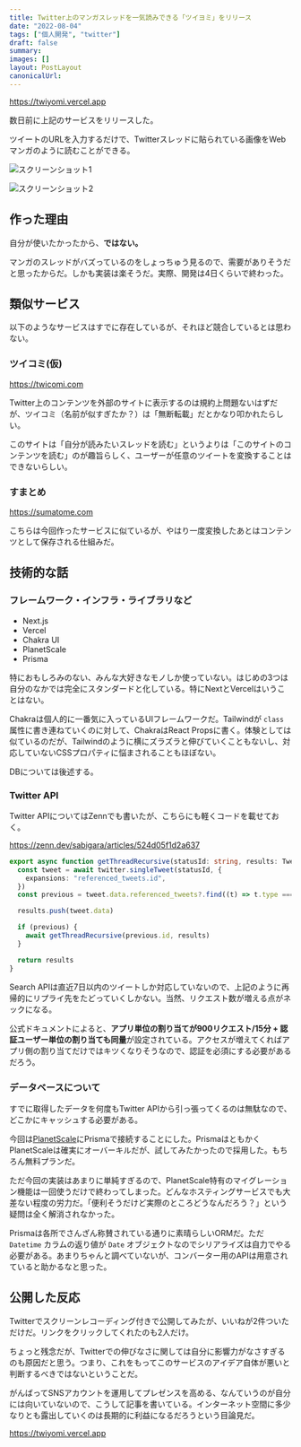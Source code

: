 ```yaml
---
title: Twitter上のマンガスレッドを一気読みできる「ツイヨミ」をリリース
date: "2022-08-04"
tags: ["個人開発", "twitter"]
draft: false
summary:
images: []
layout: PostLayout
canonicalUrl:
---
```


https://twiyomi.vercel.app

数日前に上記のサービスをリリースした。

ツイートのURLを入力するだけで、Twitterスレッドに貼られている画像をWebマンガのように読むことができる。

![スクリーンショット1](/static/images/blog/twiyomi-screenshot-1.png)

![スクリーンショット2](/static/images/blog/twiyomi-screenshot-2.png)

## 作った理由

自分が使いたかったから、**ではない。**

マンガのスレッドがバズっているのをしょっちゅう見るので、需要がありそうだと思ったからだ。しかも実装は楽そうだ。実際、開発は4日くらいで終わった。

## 類似サービス

以下のようなサービスはすでに存在しているが、それほど競合しているとは思わない。

### ツイコミ(仮)

https://twicomi.com

Twitter上のコンテンツを外部のサイトに表示するのは規約上問題ないはずだが、ツイコミ（名前が似すぎたか？）は「無断転載」だとかなり叩かれたらしい。

このサイトは「自分が読みたいスレッドを読む」というよりは「このサイトのコンテンツを読む」のが趣旨らしく、ユーザーが任意のツイートを変換することはできないらしい。

### すまとめ

https://sumatome.com

こちらは今回作ったサービスに似ているが、やはり一度変換したあとはコンテンツとして保存される仕組みだ。

## 技術的な話

### フレームワーク・インフラ・ライブラリなど

- Next.js
- Vercel
- Chakra UI
- PlanetScale
- Prisma

特におもしろみのない、みんな大好きなモノしか使っていない。はじめの3つは自分のなかでは完全にスタンダードと化している。特にNextとVercelはいうことはない。

Chakraは個人的に一番気に入っているUIフレームワークだ。Tailwindが `class` 属性に書き連ねていくのに対して、ChakraはReact Propsに書く。体験としては似ているのだが、Tailwindのように横にズラズラと伸びていくこともないし、対応していないCSSプロパティに悩まされることもほぼない。

DBについては後述する。

### Twitter API

Twitter APIについてはZennでも書いたが、こちらにも軽くコードを載せておく。

https://zenn.dev/sabigara/articles/524d05f1d2a637

```typescript
export async function getThreadRecursive(statusId: string, results: TweetV2[] = []) {
  const tweet = await twitter.singleTweet(statusId, {
    expansions: "referenced_tweets.id",
  })
  const previous = tweet.data.referenced_tweets?.find((t) => t.type === "replied_to")

  results.push(tweet.data)

  if (previous) {
    await getThreadRecursive(previous.id, results)
  }

  return results
}
```

Search APIは直近7日以内のツイートしか対応していないので、上記のように再帰的にリプライ先をたどっていくしかない。当然、リクエスト数が増える点がネックになる。

公式ドキュメントによると、**アプリ単位の割り当てが900リクエスト/15分 + 認証ユーザー単位の割り当ても同量**が設定されている。アクセスが増えてくればアプリ側の割り当てだけではキツくなりそうなので、認証を必須にする必要があるだろう。

### データベースについて

すでに取得したデータを何度もTwitter APIから引っ張ってくるのは無駄なので、どこかにキャッシュする必要がある。

今回は[PlanetScale](https://planetscale.com)にPrismaで接続することにした。PrismaはともかくPlanetScaleは確実にオーバーキルだが、試してみたかったので採用した。もちろん無料プランだ。

ただ今回の実装はあまりに単純すぎるので、PlanetScale特有のマイグレーション機能は一回使うだけで終わってしまった。どんなホスティングサービスでも大差ない程度の労力だ。「便利そうだけど実際のところどうなんだろう？」という疑問は全く解消されなかった。

Prismaは各所でさんざん称賛されている通りに素晴らしいORMだ。ただ `Datetime` カラムの返り値が `Date` オブジェクトなのでシリアライズは自力でやる必要がある。あまりちゃんと調べていないが、コンバーター用のAPIは用意されていると助かるなと思った。

## 公開した反応

Twitterでスクリーンレコーディング付きで公開してみたが、いいねが2件ついただけだ。リンクをクリックしてくれたのも2人だけ。

ちょっと残念だが、Twitterでの伸びなさに関しては自分に影響力がなさすぎるのも原因だと思う。つまり、これをもってこのサービスのアイデア自体が悪いと判断するべきではないということだ。

がんばってSNSアカウントを運用してプレゼンスを高める、なんていうのが自分には向いていないので、こうして記事を書いている。インターネット空間に多少なりとも露出していくのは長期的に利益になるだろうという目論見だ。

https://twiyomi.vercel.app
